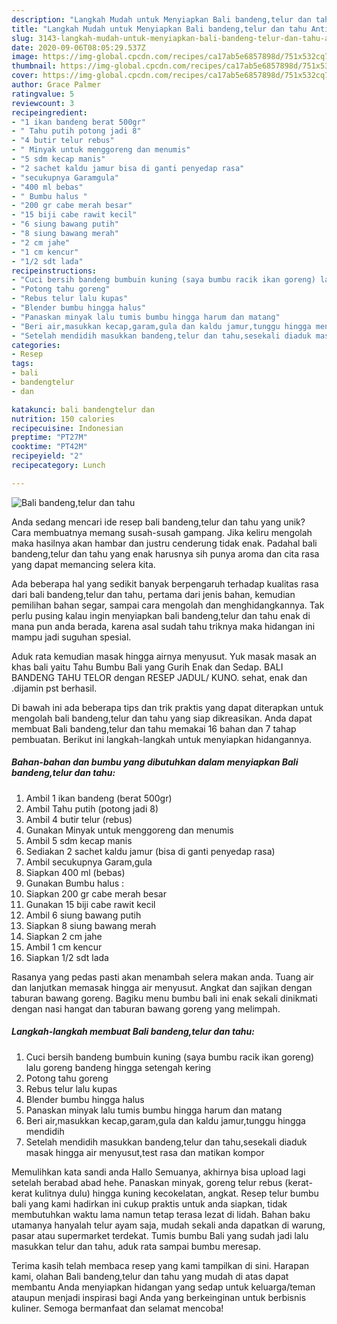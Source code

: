 ```yaml
---
description: "Langkah Mudah untuk Menyiapkan Bali bandeng,telur dan tahu Anti Gagal"
title: "Langkah Mudah untuk Menyiapkan Bali bandeng,telur dan tahu Anti Gagal"
slug: 3143-langkah-mudah-untuk-menyiapkan-bali-bandeng-telur-dan-tahu-anti-gagal
date: 2020-09-06T08:05:29.537Z
image: https://img-global.cpcdn.com/recipes/ca17ab5e6857898d/751x532cq70/bali-bandengtelur-dan-tahu-foto-resep-utama.jpg
thumbnail: https://img-global.cpcdn.com/recipes/ca17ab5e6857898d/751x532cq70/bali-bandengtelur-dan-tahu-foto-resep-utama.jpg
cover: https://img-global.cpcdn.com/recipes/ca17ab5e6857898d/751x532cq70/bali-bandengtelur-dan-tahu-foto-resep-utama.jpg
author: Grace Palmer
ratingvalue: 5
reviewcount: 3
recipeingredient:
- "1 ikan bandeng berat 500gr"
- " Tahu putih potong jadi 8"
- "4 butir telur rebus"
- " Minyak untuk menggoreng dan menumis"
- "5 sdm kecap manis"
- "2 sachet kaldu jamur bisa di ganti penyedap rasa"
- "secukupnya Garamgula"
- "400 ml bebas"
- " Bumbu halus "
- "200 gr cabe merah besar"
- "15 biji cabe rawit kecil"
- "6 siung bawang putih"
- "8 siung bawang merah"
- "2 cm jahe"
- "1 cm kencur"
- "1/2 sdt lada"
recipeinstructions:
- "Cuci bersih bandeng bumbuin kuning (saya bumbu racik ikan goreng) lalu goreng bandeng hingga setengah kering"
- "Potong tahu goreng"
- "Rebus telur lalu kupas"
- "Blender bumbu hingga halus"
- "Panaskan minyak lalu tumis bumbu hingga harum dan matang"
- "Beri air,masukkan kecap,garam,gula dan kaldu jamur,tunggu hingga mendidih"
- "Setelah mendidih masukkan bandeng,telur dan tahu,sesekali diaduk masak hingga air menyusut,test rasa dan matikan kompor"
categories:
- Resep
tags:
- bali
- bandengtelur
- dan

katakunci: bali bandengtelur dan 
nutrition: 150 calories
recipecuisine: Indonesian
preptime: "PT27M"
cooktime: "PT42M"
recipeyield: "2"
recipecategory: Lunch

---
```



![Bali bandeng,telur dan tahu](https://img-global.cpcdn.com/recipes/ca17ab5e6857898d/751x532cq70/bali-bandengtelur-dan-tahu-foto-resep-utama.jpg)

Anda sedang mencari ide resep bali bandeng,telur dan tahu yang unik? Cara membuatnya memang susah-susah gampang. Jika keliru mengolah maka hasilnya akan hambar dan justru cenderung tidak enak. Padahal bali bandeng,telur dan tahu yang enak harusnya sih punya aroma dan cita rasa yang dapat memancing selera kita.

Ada beberapa hal yang sedikit banyak berpengaruh terhadap kualitas rasa dari bali bandeng,telur dan tahu, pertama dari jenis bahan, kemudian pemilihan bahan segar, sampai cara mengolah dan menghidangkannya. Tak perlu pusing kalau ingin menyiapkan bali bandeng,telur dan tahu enak di mana pun anda berada, karena asal sudah tahu triknya maka hidangan ini mampu jadi suguhan spesial.

Aduk rata kemudian masak hingga airnya menyusut. Yuk masak masak an khas bali yaitu Tahu Bumbu Bali yang Gurih Enak dan Sedap. BALI BANDENG TAHU TELOR dengan RESEP JADUL/ KUNO. sehat, enak dan .dijamin pst berhasil.


Di bawah ini ada beberapa tips dan trik praktis yang dapat diterapkan untuk mengolah bali bandeng,telur dan tahu yang siap dikreasikan. Anda dapat membuat Bali bandeng,telur dan tahu memakai 16 bahan dan 7 tahap pembuatan. Berikut ini langkah-langkah untuk menyiapkan hidangannya.

<!--inarticleads1-->

##### Bahan-bahan dan bumbu yang dibutuhkan dalam menyiapkan Bali bandeng,telur dan tahu:

1. Ambil 1 ikan bandeng (berat 500gr)
1. Ambil  Tahu putih (potong jadi 8)
1. Ambil 4 butir telur (rebus)
1. Gunakan  Minyak untuk menggoreng dan menumis
1. Ambil 5 sdm kecap manis
1. Sediakan 2 sachet kaldu jamur (bisa di ganti penyedap rasa)
1. Ambil secukupnya Garam,gula
1. Siapkan 400 ml (bebas)
1. Gunakan  Bumbu halus :
1. Siapkan 200 gr cabe merah besar
1. Gunakan 15 biji cabe rawit kecil
1. Ambil 6 siung bawang putih
1. Siapkan 8 siung bawang merah
1. Siapkan 2 cm jahe
1. Ambil 1 cm kencur
1. Siapkan 1/2 sdt lada


Rasanya yang pedas pasti akan menambah selera makan anda. Tuang air dan lanjutkan memasak hingga air menyusut. Angkat dan sajikan dengan taburan bawang goreng. Bagiku menu bumbu bali ini enak sekali dinikmati dengan nasi hangat dan taburan bawang goreng yang melimpah. 

<!--inarticleads2-->

##### Langkah-langkah membuat Bali bandeng,telur dan tahu:

1. Cuci bersih bandeng bumbuin kuning (saya bumbu racik ikan goreng) lalu goreng bandeng hingga setengah kering
1. Potong tahu goreng
1. Rebus telur lalu kupas
1. Blender bumbu hingga halus
1. Panaskan minyak lalu tumis bumbu hingga harum dan matang
1. Beri air,masukkan kecap,garam,gula dan kaldu jamur,tunggu hingga mendidih
1. Setelah mendidih masukkan bandeng,telur dan tahu,sesekali diaduk masak hingga air menyusut,test rasa dan matikan kompor


Memulihkan kata sandi anda Hallo Semuanya, akhirnya bisa upload lagi setelah berabad abad hehe. Panaskan minyak, goreng telur rebus (kerat-kerat kulitnya dulu) hingga kuning kecokelatan, angkat. Resep telur bumbu bali yang kami hadirkan ini cukup praktis untuk anda siapkan, tidak membutuhkan waktu lama namun tetap terasa lezat di lidah. Bahan baku utamanya hanyalah telur ayam saja, mudah sekali anda dapatkan di warung, pasar atau supermarket terdekat. Tumis bumbu Bali yang sudah jadi lalu masukkan telur dan tahu, aduk rata sampai bumbu meresap. 

Terima kasih telah membaca resep yang kami tampilkan di sini. Harapan kami, olahan Bali bandeng,telur dan tahu yang mudah di atas dapat membantu Anda menyiapkan hidangan yang sedap untuk keluarga/teman ataupun menjadi inspirasi bagi Anda yang berkeinginan untuk berbisnis kuliner. Semoga bermanfaat dan selamat mencoba!
